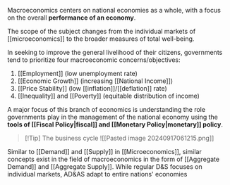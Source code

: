 Macroeconomics centers on national economies as a whole, with a focus on the overall **performance of an economy**. 

The scope of the subject changes from the individual markets of [[microeconomics]] to the broader measures of total well-being.

In seeking to improve the general livelihood of their citizens, governments tend to prioritize four macroeconomic concerns/objectives:
1. [[Employment]] (low unemployment rate)
2. [[Economic Growth]] (increasing [[National Income]])
3. [[Price Stability]] (low [[inflation]]/[[deflation]] rate)
4. [[Inequality]] and [[Poverty]] (equitable distribution of income)


A major focus of this branch of economics is understanding the role governments play in the management of the national economy using the **tools of [[Fiscal Policy|fiscal]] and [[Monetary Policy|monetary]] policy**.

> [!Tip] The business cycle
> ![[Pasted image 20240917061215.png]]

Similar to [[Demand]] and [[Supply]] in [[Microeconomics]], similar concepts exist in the field of macroeconomics in the form of [[Aggregate Demand]]  and [[Aggregate Supply]]. While regular D&S focuses on individual markets, AD&AS adapt to entire nations' economies